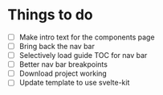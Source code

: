 Things to do
===

- [ ] Make intro text for the components page
- [ ] Bring back the nav bar
- [ ] Selectively load guide TOC for nav bar
- [ ] Better nav bar breakpoints
- [ ] Download project working
- [ ] Update template to use svelte-kit
